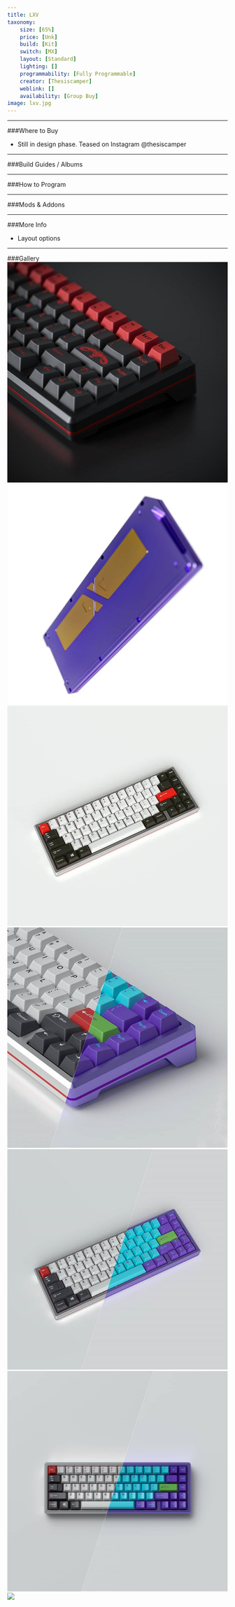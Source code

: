 ```yaml
---
title: LXV
taxonomy:
    size: [65%]
    price: [Unk]
    build: [Kit]
    switch: [MX]
    layout: [Standard]
    lighting: []
    programmability: [Fully Programmable]
    creator: [Thesiscamper]
    weblink: []
	availability: [Group Buy]
image: lxv.jpg
---
```


<a name="buy"></a>

---

###Where to Buy
- Still in design phase. Teased on Instagram @thesiscamper

<a name="albums"></a>

---

###Build Guides / Albums
 

<a name="program"></a>

---

###How to Program


<a name="mods"></a>

---

###Mods &amp; Addons


<a name="misc"></a>

---

###More Info
- Layout options

<a name="gallery"></a>

---

###Gallery  
![](ig-render-1.jpg)
![](ig-render-2.jpg)
![](ig-render-3.jpg)
![](ig-render-10.jpg)
![](ig-render-11.jpg)
![](ig-render-12.jpg)
![](ig-render-teaser.jpg)

